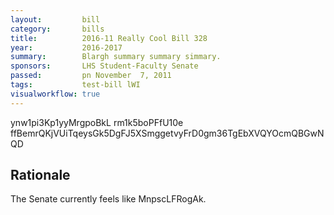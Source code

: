 ```yaml
---
layout:         bill
category:       bills
title:          2016-11 Really Cool Bill 328
year:           2016-2017
summary:        Blargh summary summary simmary.
sponsors:       LHS Student-Faculty Senate
passed:         pn November  7, 2011
tags:           test-bill lWI
visualworkflow: true
---
```



ynw1pi3Kp1yyMrgpoBkL rm1k5boPFfU10e ffBemrQKjVUiTqeysGk5DgFJ5XSmggetvyFrD0gm36TgEbXVQYOcmQBGwNQD 




Rationale
---------
The Senate currently feels like MnpscLFRogAk.
